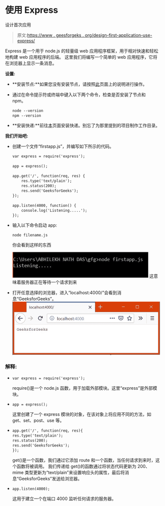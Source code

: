 # 使用 Express

设计首次应用

> 原文:[https://www . geesforgeks . org/design-first-application-use-express/](https://www.geeksforgeeks.org/design-first-application-using-express/)

Express 是一个用于 node.js 的轻量级 web 应用程序框架，用于相对快速和轻松地构建 web 应用程序的后端。
这里我们将编写一个简单的 web 应用程序，它将在浏览器上显示一条消息。

**设置:**

*   **安装节点:**如果您没有安装节点，请按照[此](https://www.geeksforgeeks.org/introduction-to-nodejs/)页面上的说明进行操作。
*   通过在命令提示符或终端中键入以下两个命令，检查是否安装了节点和 npm。

    ```
    node --version
    npm --version

    ```

*   **安装快递:**前往[本](https://www.geeksforgeeks.org/introduction-to-express/)页面安装快递。别忘了为那里提到的项目制作工作目录。

**我们开始吧:**

*   创建一个文件“firstapp.js”，并编写如下所示的代码。

    ```
    var express = require('express');

    app = express();

    app.get('/', function(req, res) {
        res.type('text/plain');
        res.status(200);
        res.send('GeeksforGeeks');
    });

    app.listen(4000, function() {
        console.log('Listening.....');
    });
    ```

*   输入以下命令启动 app:

    ```
    node filename.js

    ```

    你会看到这样的东西

    ![](img/998bd24463d4f21e3d601b1a85213cb7.png)
    这意味着服务器正在等待一个请求到来

*   打开任意选择的浏览器，进入“localhost:4000/”会看到消息“GeeksforGeeks”。
    ![](img/f676d12f86e6cb2f6cca40a8b1bb5e86.png)

### 解释:

*   ```
    var express = require('express');
    ```

    require()是一个 node.js 函数，用于加载外部模块。这里“express”是外部模块。

*   ```
    app = express();
    ```

    这里创建了一个 express 模块的对象，在该对象上将应用不同的方法，如 get、set、post、use 等。

*   ```
    app.get('/', function(req, res){
    res.type('text/plain');
    res.status(200);
    res.send('GeeksforGeeks');
    });

    ```

    get()是一个函数，我们通过它添加 route 和一个函数，当任何请求到来时，这个函数将被调用。
    我们传递给 get()的函数通过将状态代码更新为 200、mime 类型更新为“text/plain”来设置响应头的属性，最后将消息“GeeksforGeeks”发送给浏览器。

*   ```
    app.listen(4000);

    ```

    这用于建立一个在端口 4000 监听任何请求的服务器。
